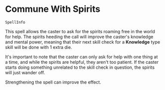 # Commune With Spirits

`SpellInfo`

This spell allows the caster to ask for the spirits roaming free in the world for help. The spirits heeding the call will improve the caster's knowledge and mental power, meaning that their next skill check for a **Knowledge** type skill will be done with 1 extra die.

It's important to note that the caster can only ask for help with one thing at a time, and while the spirits are helpful, they aren't too patient. If the caster starts doing something unrelated to the skill check in question, the spirits will just wander off.

Strengthening the spell can improve the effect.